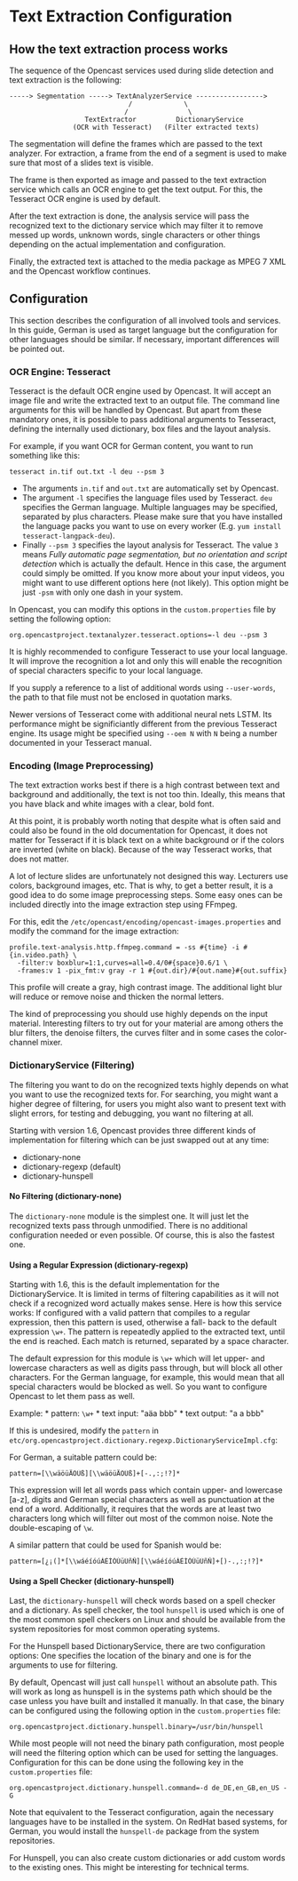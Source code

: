 Text Extraction Configuration
=============================

How the text extraction process works
-------------------------------------

The sequence of the Opencast services used during slide detection and text extraction is the following:

    -----> Segmentation -----> TextAnalyzerService ----------------->
                                  /             \
                                 /               \
                       TextExtractor          DictionaryService
                    (OCR with Tesseract)   (Filter extracted texts)


The segmentation will define the frames which are passed to the text analyzer. For extraction, a frame from the end of a
segment is used to make sure that most of a slides text is visible.

The frame is then exported as image and passed to the text extraction service which calls an OCR engine to get the text
output. For this, the Tesseract OCR engine is used by default.

After the text extraction is done, the analysis service will pass the recognized text to the dictionary service which
may filter it to remove messed up words, unknown words, single characters or other things depending on the actual
implementation and configuration.

Finally, the extracted text is attached to the media package as MPEG 7 XML and the Opencast workflow continues.



Configuration
-------------

This section describes the configuration of all involved tools and services. In this guide, German is used as target
language but the configuration for other languages should be similar. If necessary, important differences will be
pointed out.


### OCR Engine: Tesseract

Tesseract is the default OCR engine used by Opencast. It will accept an image file and write the extracted text to an
output file. The command line arguments for this will be handled by Opencast. But apart from these mandatory ones, it is
possible to pass additional arguments to Tesseract, defining the internally used dictionary, box files and the layout
analysis.

For example, if you want OCR for German content, you want to run something like this:

    tesseract in.tif out.txt -l deu --psm 3

* The arguments `in.tif` and `out.txt` are automatically set by Opencast.
* The argument `-l` specifies the language files used by Tesseract. `deu` specifies the German language. Multiple
  languages may be specified, separated by plus characters. Please make sure that you have installed the language packs
  you want to use on every worker (E.g. `yum install tesseract-langpack-deu`).
* Finally `--psm 3` specifies the layout analysis for Tesseract. The value `3` means *Fully automatic page segmentation,
  but no orientation and script detection* which is actually the default. Hence in this case, the argument could simply
  be omitted. If you know more about your input videos, you might want to use different options here (not likely).
  This option might be just `-psm` with only one dash in your system.

In Opencast, you can modify this options in the `custom.properties` file by setting the following option:

    org.opencastproject.textanalyzer.tesseract.options=-l deu --psm 3

It is highly recommended to configure Tesseract to use your local language. It will improve the recognition a lot and
only this will enable the recognition of special characters specific to your local language.

If you supply a reference to a list of additional words using `--user-words`, the path to that file must not be enclosed
in quotation marks.

Newer versions of Tesseract come with additional neural nets LSTM. Its performance might be significiantly different
from the previous Tesseract engine. Its usage might be specified using `--oem N` with `N` being a number documented in
your Tesseract manual.


### Encoding (Image Preprocessing)

The text extraction works best if there is a high contrast between text and background and additionally, the text is not
too thin. Ideally, this means that you have black and white images with a clear, bold font.

At this point, it is probably worth noting that despite what is often said and could also be found in the old
documentation for Opencast, it does not matter for Tesseract if it is black text on a white background or if the colors
are inverted (white on black). Because of the way Tesseract works, that does not matter.

A lot of lecture slides are unfortunately not designed this way. Lecturers use colors, background images, etc. That is
why, to get a better result, it is a good idea to do some image preprocessing steps. Some easy ones can be included
directly into the image extraction step using FFmpeg.

For this, edit the `/etc/opencast/encoding/opencast-images.properties` and modify the command for the image
extraction:

    profile.text-analysis.http.ffmpeg.command = -ss #{time} -i #{in.video.path} \
      -filter:v boxblur=1:1,curves=all=0.4/0#{space}0.6/1 \
      -frames:v 1 -pix_fmt:v gray -r 1 #{out.dir}/#{out.name}#{out.suffix}

This profile will create a gray, high contrast image. The additional light blur will reduce or remove noise and thicken
the normal letters.

The kind of preprocessing you should use highly depends on the input material. Interesting filters to try out for your
material are among others the blur filters, the denoise filters, the curves filter and in some cases the color-channel
mixer.


### DictionaryService (Filtering)

The filtering you want to do on the recognized texts highly depends on what you want to use the recognized texts for.
For searching, you might want a higher degree of filtering, for users you might also want to present text with slight
errors, for testing and debugging, you want no filtering at all.

Starting with version 1.6, Opencast provides three different kinds of implementation for filtering which can be just
swapped out at any time:

* dictionary-none
* dictionary-regexp (default)
* dictionary-hunspell


#### No Filtering (dictionary-none)

The `dictionary-none` module is the simplest one. It will just let the recognized texts pass through
unmodified. There is no additional configuration needed or even possible. Of course, this is also the fastest one.


#### Using a Regular Expression (dictionary-regexp)

Starting with 1.6, this is the default implementation for the DictionaryService. It is limited in terms of filtering
capabilities as it will not check if a recognized word actually makes sense. Here is how this service works: If
configured with a valid pattern that compiles to a regular expression, then this pattern is used, otherwise a fall-
back to the default expression `\w+`. The pattern is repeatedly applied to the extracted text, until the end is
reached. Each match is returned, separated by a space character.

The default expression for this module is `\w+` which will let upper- and lowercase characters as well as digits pass
through, but will block all other characters. For the German language, for example, this would mean that all special
characters would be blocked as well. So you want to configure Opencast to let them pass as well.

Example:
    * pattern: `\w+`
    * text input: "aäa bbb"
    * text output: "a a bbb"

If this is undesired, modify the `pattern` in
`etc/org.opencastproject.dictionary.regexp.DictionaryServiceImpl.cfg`:

For German, a suitable pattern could be:

    pattern=[\\wäöüÄÖÜß][\\wäöüÄÖÜß]+[-.,:;!?]*

This expression will let all words pass which contain upper- and lowercase [a-z], digits and German special characters
as well as punctuation at the end of a word. Additionally, it requires that the words are at least two characters long
which will filter out most of the common noise. Note the double-escaping of `\w`.

A similar pattern that could be used for Spanish would be:

    pattern=[¿¡(]*[\\wáéíóúÁÉÍÓÚüÜñÑ][\\wáéíóúÁÉÍÓÚüÜñÑ]+[)-.,:;!?]*


#### Using a Spell Checker (dictionary-hunspell)

Last, the `dictionary-hunspell` will check words based on a spell checker and a dictionary. As spell checker,
the tool `hunspell` is used which is one of the most common spell checkers on Linux and should be available from the
system repositories for most common operating systems.

For the Hunspell based DictionaryService, there are two configuration options: One specifies the location of the binary
and one is for the arguments to use for filtering.

By default, Opencast will just call `hunspell` without an absolute path. This will work as long as hunspell is in the
systems path which should be the case unless you have built and installed it manually. In that case, the binary can be
configured using the following option in the `custom.properties` file:

    org.opencastproject.dictionary.hunspell.binary=/usr/bin/hunspell

While most people will not need the binary path configuration, most people will need the filtering option which can be
used for setting the languages. Configuration for this can be done using the following key in the `custom.properties`
file:

    org.opencastproject.dictionary.hunspell.command=-d de_DE,en_GB,en_US -G

Note that equivalent to the Tesseract configuration, again the necessary languages have to be installed in the system.
On RedHat based systems, for German, you would install the `hunspell-de` package from the system repositories.

For Hunspell, you can also create custom dictionaries or add custom words to the existing ones. This might be
interesting for technical terms.

